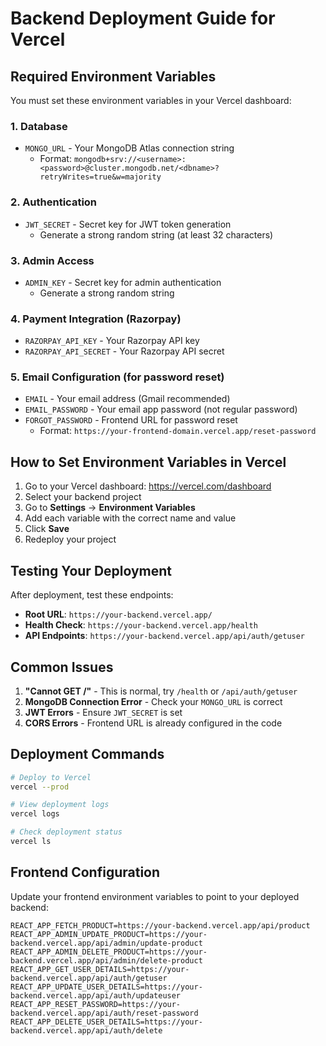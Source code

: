 # Backend Deployment Guide for Vercel

## Required Environment Variables

You must set these environment variables in your Vercel dashboard:

### 1. Database
- `MONGO_URL` - Your MongoDB Atlas connection string
  - Format: `mongodb+srv://<username>:<password>@cluster.mongodb.net/<dbname>?retryWrites=true&w=majority`

### 2. Authentication
- `JWT_SECRET` - Secret key for JWT token generation
  - Generate a strong random string (at least 32 characters)

### 3. Admin Access
- `ADMIN_KEY` - Secret key for admin authentication
  - Generate a strong random string

### 4. Payment Integration (Razorpay)
- `RAZORPAY_API_KEY` - Your Razorpay API key
- `RAZORPAY_API_SECRET` - Your Razorpay API secret

### 5. Email Configuration (for password reset)
- `EMAIL` - Your email address (Gmail recommended)
- `EMAIL_PASSWORD` - Your email app password (not regular password)
- `FORGOT_PASSWORD` - Frontend URL for password reset
  - Format: `https://your-frontend-domain.vercel.app/reset-password`

## How to Set Environment Variables in Vercel

1. Go to your Vercel dashboard: https://vercel.com/dashboard
2. Select your backend project
3. Go to **Settings** → **Environment Variables**
4. Add each variable with the correct name and value
5. Click **Save**
6. Redeploy your project

## Testing Your Deployment

After deployment, test these endpoints:

- **Root URL**: `https://your-backend.vercel.app/`
- **Health Check**: `https://your-backend.vercel.app/health`
- **API Endpoints**: `https://your-backend.vercel.app/api/auth/getuser`

## Common Issues

1. **"Cannot GET /"** - This is normal, try `/health` or `/api/auth/getuser`
2. **MongoDB Connection Error** - Check your `MONGO_URL` is correct
3. **JWT Errors** - Ensure `JWT_SECRET` is set
4. **CORS Errors** - Frontend URL is already configured in the code

## Deployment Commands

```bash
# Deploy to Vercel
vercel --prod

# View deployment logs
vercel logs

# Check deployment status
vercel ls
```

## Frontend Configuration

Update your frontend environment variables to point to your deployed backend:

```
REACT_APP_FETCH_PRODUCT=https://your-backend.vercel.app/api/product
REACT_APP_ADMIN_UPDATE_PRODUCT=https://your-backend.vercel.app/api/admin/update-product
REACT_APP_ADMIN_DELETE_PRODUCT=https://your-backend.vercel.app/api/admin/delete-product
REACT_APP_GET_USER_DETAILS=https://your-backend.vercel.app/api/auth/getuser
REACT_APP_UPDATE_USER_DETAILS=https://your-backend.vercel.app/api/auth/updateuser
REACT_APP_RESET_PASSWORD=https://your-backend.vercel.app/api/auth/reset-password
REACT_APP_DELETE_USER_DETAILS=https://your-backend.vercel.app/api/auth/delete
``` 